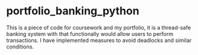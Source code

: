 # portfolio_banking_python
This is a piece of code for coursework and my portfolio, it is a thread-safe banking system with that functionally would allow users to perform transactions. I have implemented measures to avoid deadlocks and similar conditions. 
